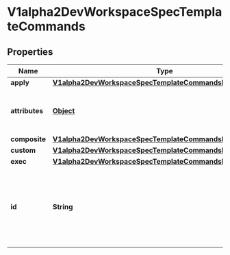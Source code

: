 

# V1alpha2DevWorkspaceSpecTemplateCommands

## Properties

Name | Type | Description | Notes
------------ | ------------- | ------------- | -------------
**apply** | [**V1alpha2DevWorkspaceSpecTemplateCommandsItemsApply**](V1alpha2DevWorkspaceSpecTemplateCommandsItemsApply.md) |  |  [optional]
**attributes** | [**Object**](.md) | Map of implementation-dependant free-form YAML attributes. |  [optional]
**composite** | [**V1alpha2DevWorkspaceSpecTemplateCommandsItemsComposite**](V1alpha2DevWorkspaceSpecTemplateCommandsItemsComposite.md) |  |  [optional]
**custom** | [**V1alpha2DevWorkspaceSpecTemplateCommandsItemsCustom**](V1alpha2DevWorkspaceSpecTemplateCommandsItemsCustom.md) |  |  [optional]
**exec** | [**V1alpha2DevWorkspaceSpecTemplateCommandsItemsExec**](V1alpha2DevWorkspaceSpecTemplateCommandsItemsExec.md) |  |  [optional]
**id** | **String** | Mandatory identifier that allows referencing this command in composite commands, from a parent, or in events. | 



